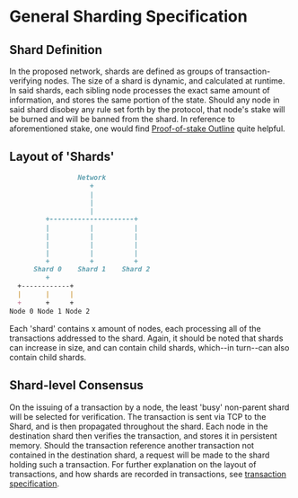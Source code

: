 # General Sharding Specification

## Shard Definition

In the proposed network, shards are defined as groups of transaction-verifying nodes. The size of a shard is dynamic, and calculated at runtime. In said shards, each sibling node processes the exact same amount of information, and stores the same portion of the state. Should any node in said shard disobey any rule set forth by the protocol, that node's stake will be burned and will be banned from the shard. In reference to aforementioned stake, one would find [Proof-of-stake Outline](ProofOfStake.md) quite helpful.

## Layout of 'Shards'

```MARKDOWN
                 Network
                    +
                    |
                    |
                    |
         +---------------------+
         |          |          |
         |          |          |
         |          |          |
         |          |          |
         +          +          +
      Shard 0    Shard 1    Shard 2
         +
  +------------+
  |      |     |
  +      +     +
Node 0 Node 1 Node 2
```

Each 'shard' contains x amount of nodes, each processing all of the transactions addressed to the shard. Again, it should be noted that shards can increase in size, and can contain child shards, which--in turn--can also contain child shards.

## Shard-level Consensus

On the issuing of a transaction by a node, the least 'busy' non-parent shard will be selected for verification. The transaction is sent via TCP to the Shard, and is then propagated throughout the shard. Each node in the destination shard then verifies the transaction, and stores it in persistent memory. Should the transaction reference another transaction not contained in the destination shard, a request will be made to the shard holding such a transaction. For further explanation on the layout of transactions, and how shards are recorded in transactions, see [transaction specification](TransactionSpecification.md).